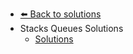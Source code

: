 - [⬅️ Back to solutions](../README.md)
- Stacks   Queues   Solutions
  - [Solutions](./Solutions.md "Solutions")

